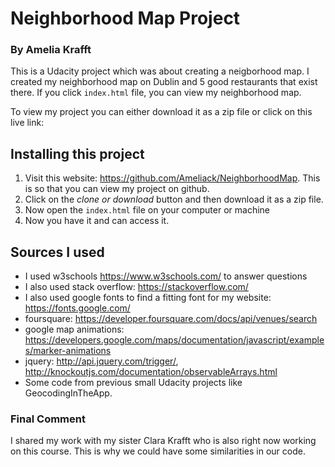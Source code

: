 # Neighborhood Map Project
### By Amelia Krafft

This is a Udacity project which was about creating a neigborhood map. I created my neighborhood map on Dublin and 5 good restaurants that exist there. If you click ```index.html``` file, you can view my neighborhood map.

To view my project you can either download it as a zip file or click on this live link:

## Installing this project
1. Visit this website: https://github.com/Ameliack/NeighborhoodMap. This is so that you can view my project on github.
2. Click on the *clone or download* button and then download it as a zip file.
3. Now open the ```index.html``` file on your computer or machine
4. Now you have it and can access it.

## Sources I used
* I used w3schools https://www.w3schools.com/ to answer questions
* I also used stack overflow: https://stackoverflow.com/
* I also used google fonts to find a fitting font for my website: https://fonts.google.com/
* foursquare: https://developer.foursquare.com/docs/api/venues/search
* google map animations: https://developers.google.com/maps/documentation/javascript/examples/marker-animations
* jquery: http://api.jquery.com/trigger/, http://knockoutjs.com/documentation/observableArrays.html
* Some code from previous small Udacity projects like GeocodingInTheApp.


### Final Comment
I shared my work with my sister Clara Krafft who is also right now working on this course. This is why we could have some similarities in our code.
